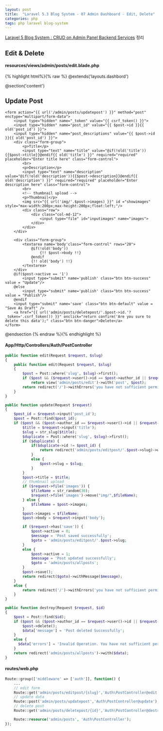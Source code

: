 ```yaml
---
layout: post
title:  "Laravel 5.3 Blog System - 07 Admin Dashboard - Edit, Delete"
categories: php
tags: php laravel blog-system
---
```

[Laravel 5 Blog System : CRUD on Admin Panel Backend Services](http://www.hc-kr.com/2016/11/laravel-5-blog-system-crud-on-admin-panel.html) 정리

## Edit & Delete

#### resources/views/admin/posts/edit.blade.php
{% highlight html%}{% raw %}
@extends('layouts.dashbord')

@section('content')
    <h2>Update Post</h2>
    <script type="text/javascript" src="//cdn.tinymce.com/4/tinymce.min.js"></script>
    <script type="text/javascript">
    tinymce.init({
        selector : "textarea",
        plugins : ["advlist autolink lists link image charmap print preview anchor", "searchreplace visualblocks code fullscreen", "insertdatetime media table contextmenu paste"],
        toolbar : "insertfile undo redo | styleselect | bold italic | alignleft aligncenter alignright alignjustify | bullist numlist outdent indent | link image"
    });
    </script>

    <form action="{{ url('/admin/posts/updatepost') }}" method="post" enctype="multipart/form-data">
        <input type="hidden" name="_token" value="{{ csrf_token() }}">
        <input type="hidden" name="post_id" value="{{ $post->id }}{{ old('post_id') }}">
        <input type="hidden" name="post_descriptions" value="{{ $post->id }}{{ old('post_id') }}">
        <div class="form-group">
            <p>Title</p>
            <input type="text" name="title" value="@if(!old('title')){{$post->title}}@endif{{ old('title') }}" required="required" placeholder="Enter title here" class="form-control">
            <br>
            <p>Description</p>
            <input type="text" name="description" value="@if(!old('description')){{$post->description}}@endif{{ old('description') }}" required="required" placeholder="Enter description here" class="form-control">
            <br>
            <!-- thumbnail upload -->
            <p>Thumbnail</p>
            <img src="{{ url('img/'.$post->images) }}" id ="showimages" style="max-width:200px;max-height:200px;float:left;"/>
            <div class="row">
                <div class="col-md-12">
                    <input type="file" id="inputimages" name="images">
                </div>
            </div>
        </div>

        <div class="form-group">
            <textarea name='body'class="form-control" rows="20">
                @if(!old('body'))
                    {!! $post->body !!}
                @endif
                {!! old('body') !!}
            </textarea>
        </div>
        @if($post->active == '1')
            <input type="submit" name='publish' class="btn btn-success" value = "Update"/>
        @else
            <input type="submit" name='publish' class="btn btn-success" value = "Publish"/>
        @endif
        <input type="submit" name='save' class="btn btn-default" value = "Save As Draft" />
        <a href="{{ url('admin/posts/deletepost/'.$post->id.'?_token='.csrf_token()) }}" onclick="return confirm('Are you sure to delete this data');" class="btn btn-danger">Delete</a>
    </form>
@endsection
{% endraw %}{% endhighlight %}

#### App/Http/Controllers/Auth/PostController
```php
public function edit(Request $request, $slug)
{
    public function edit(Request $request, $slug)
    {
        $post = Post::where('slug', $slug)->first();
        if ($post && ($request->user()->id == $post->author_id || $request->user()->is_admin()))
            return view('admin/posts/edit')->with('post', $post);
        return redirect('/')->withErrors('you have not sufficient permissions');
    }
}

public function update(Request $request)
{
    $post_id = $request->input('post_id');
    $post = Post::find($post_id);
    if ($post && ($post->author_id == $request->user()->id || $request->user()->is_admin())) {
        $title = $request->input('title');
        $slug = str_slug($title);
        $duplicate = Post::where('slug', $slug)->first();
        if ($duplicate) {
            if($duplicate->id != $post_id) {
                return redirect('admin/posts/editpost/'.$post->slug)->withErrors('Title already exists.')->withInput();
            }
            else {
                $post->slug = $slug;
            }
        }
        $post->title = $title;
        // thumbnail upload
        if ($request->file('images')) {
            $fileName = str_random(30);
            $request->file('images')->move("img/",$fileName);
        } else {
            $fileName = $post->images;
        }
        $post->images = $fileName;
        $post->body = $request->input('body');

        if ($request->has('save')) {
            $post->active = 0;
            $message = 'Post saved successfully';
            $goto = 'admin/posts/editpost/'.$post->slug;
        }
        else {
            $post->active = 1;
            $message = 'Post updated successfully';
            $goto = 'admin/posts/allposts';
        }
        $post->save();
        return redirect($goto)->withMessage($message);
    }
    else {
        return redirect('/')->withErrors('you have not sufficient permissions');
    }
}

public function destroy(Request $request, $id)
{
    $post = Post::find($id);
    if ($post && ($post->author_id == $request->user()->id || $request->user()->is_admin())) {
        $post->delete();
        $data['message'] = 'Post deleted Successfully';
    }
    else {
      $data['errors'] = 'Invalid Operation. You have not sufficient permissions';
    }
    return redirect('admin/posts/allposts')->with($data);
}
```

#### routes/web.php
```php
Route::group(['middleware' => ['auth']], function() {
    ...
    // edit form
    Route::get('admin/posts/editpost/{slug}','Auth\PostController@edit');
    // update data
    Route::post('admin/posts/updatepost','Auth\PostController@update');
    // delete post
    Route::get('admin/posts/deletepost/{id}','Auth\PostController@destroy');

    Route::resource('admin/posts', 'Auth\PostController');
});
```
